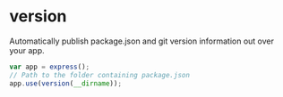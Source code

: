 # version

Automatically publish package.json and git version information out over your app.

```javascript
var app = express();
// Path to the folder containing package.json
app.use(version(__dirname));
```
